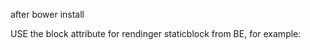 after bower install


USE the block attribute for rendinger staticblock from BE, for example:
<div block="footer_col4"></div>